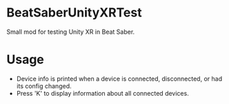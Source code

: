 # BeatSaberUnityXRTest
Small mod for testing Unity XR in Beat Saber.

# Usage
* Device info is printed when a device is connected, disconnected, or had its config changed.
* Press 'K' to display information about all connected devices.
